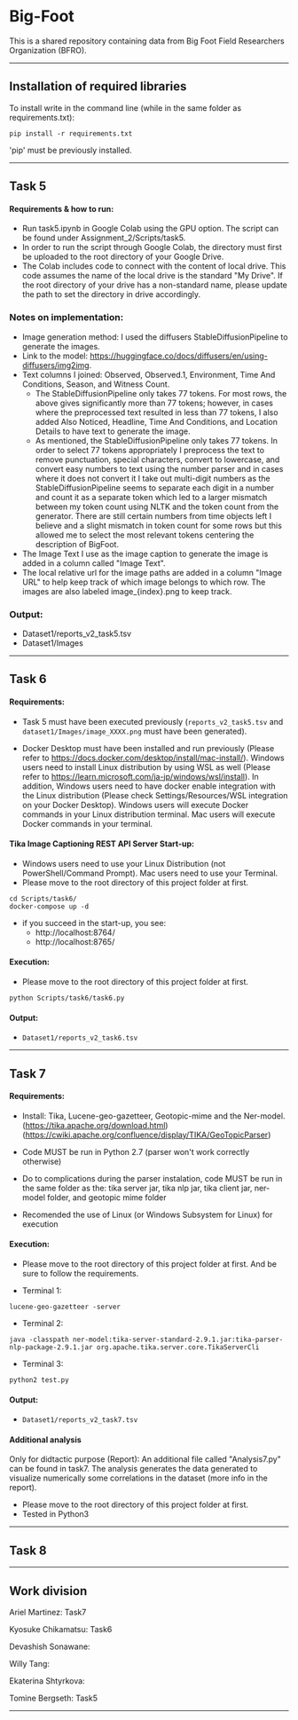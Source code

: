# Big-Foot
This is a shared repository containing data from Big Foot Field Researchers Organization (BFRO).

---
## Installation of required libraries

To install write in the command line (while in the same folder as requirements.txt):

```shell
pip install -r requirements.txt
```
'pip' must be previously installed.

---

## Task 5 

#### Requirements & how to run:
- Run task5.ipynb in Google Colab using the GPU option. The script can be found under Assignment_2/Scripts/task5.
- In order to run the script through Google Colab, the directory must first be uploaded to the root 
  directory of your Google Drive.
- The Colab includes code to connect with the content of local drive. This code assumes the
  name of the local drive is the standard "My Drive". If the root directory of your drive has a non-standard
  name, please update the path to set the directory in drive accordingly.

### Notes on implementation:
- Image generation method: I used the diffusers StableDiffusionPipeline to generate the images.
- Link to the model: https://huggingface.co/docs/diffusers/en/using-diffusers/img2img.
- Text columns I joined: Observed, Observed.1, Environment, Time And Conditions, Season, and Witness Count.
  - The StableDiffusionPipeline only takes 77 tokens. For most rows, the above gives significantly more than 77 tokens;
  however, in cases where the preprocessed text resulted in less than 77 tokens, I also added
  Also Noticed, Headline, Time And Conditions, and Location Details to have text to generate the image.
  - As mentioned, the StableDiffusionPipeline only takes 77 tokens. In order to select 77 tokens
  appropriately I preprocess the text to remove punctuation, special characters, convert to lowercase,
  and convert easy numbers to text using the number parser and in cases where it does not convert it
  I take out multi-digit numbers as the StableDiffusionPipeline seems to separate each digit in
  a number and count it as a separate token which led to a larger mismatch between my token count using
  NLTK and the token count from the generator. There are still certain numbers from time objects left
  I believe and a slight mismatch in token count for some rows but this allowed me to select the
  most relevant tokens centering the description of BigFoot.
- The Image Text I use as the image caption to generate the image is added in a column called "Image Text".
- The local relative url for the image paths are added in a column "Image URL" to help keep track
of which image belongs to which row. The images are also labeled image_{index}.png to keep track.

### Output:
- Dataset1/reports_v2_task5.tsv
- Dataset1/Images

---

## Task 6

#### Requirements:

- Task 5 must have been executed previously (`reports_v2_task5.tsv` and `dataset1/Images/image_XXXX.png` must have been generated).

- Docker Desktop must have been installed and run previously (Please refer to https://docs.docker.com/desktop/install/mac-install/).
  Windows users need to install Linux distribution by using WSL as well (Please refer to https://learn.microsoft.com/ja-jp/windows/wsl/install).
  In addition, Windows users need to have docker enable integration with the Linux distribution (Please check Settings/Resources/WSL integration on your Docker Desktop).
  Windows users will execute Docker commands in your Linux distribution terminal. Mac users will execute Docker commands in your terminal.

#### Tika Image Captioning REST API Server Start-up:
- Windows users need to use your Linux Distribution (not PowerShell/Command Prompt). Mac users need to use your Terminal.
- Please move to the root directory of this project folder at first.
```shell
cd Scripts/task6/
docker-compose up -d
```
- if you succeed in the start-up, you see:
  - http://localhost:8764/
  - http://localhost:8765/

#### Execution:
- Please move to the root directory of this project folder at first.
```shell
python Scripts/task6/task6.py
```

#### Output:
- `Dataset1/reports_v2_task6.tsv`

---

## Task 7

#### Requirements:

- Install: Tika, Lucene-geo-gazetteer, Geotopic-mime and the Ner-model.
  (https://tika.apache.org/download.html)
  (https://cwiki.apache.org/confluence/display/TIKA/GeoTopicParser) 
  
- Code MUST be run in Python 2.7 (parser won't work correctly otherwise)
  
- Do to complications during the parser instalation, code MUST be run in the same folder as the:
  tika server jar, tika nlp jar, tika client jar, ner-model folder, and geotopic mime folder

- Recomended the use of Linux (or Windows Subsystem for Linux) for execution


#### Execution:
- Please move to the root directory of this project folder at first. And be sure to follow the requirements.

- Terminal 1:
```shell
lucene-geo-gazetteer -server
```
- Terminal 2:
```shell
java -classpath ner-model:tika-server-standard-2.9.1.jar:tika-parser-nlp-package-2.9.1.jar org.apache.tika.server.core.TikaServerCli
```
- Terminal 3:
```shell
python2 test.py
```

#### Output:
- `Dataset1/reports_v2_task7.tsv`


#### Additional analysis

Only for didtactic purpose (Report): An additional file called "Analysis7.py" can be found in task7. The analysis generates the data generated to visualize numerically some correlations in the dataset (more info in the report).

- Please move to the root directory of this project folder at first.
- Tested in Python3


---

## Task 8

---

## Work division

Ariel Martinez: Task7

Kyosuke Chikamatsu: Task6

Devashish Sonawane: 

Willy Tang: 

Ekaterina Shtyrkova: 

Tomine Bergseth: Task5

---

